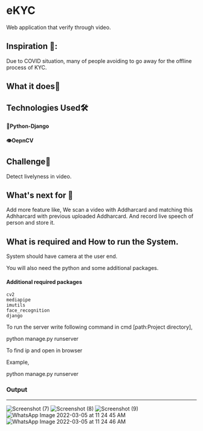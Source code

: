 # eKYC
Web application that verify through video.
## Inspiration 🧠:

Due to COVID situation, many of people avoiding to go away for the offline process of KYC.
## What it does🎯

## Technologies Used🛠

####  🐍Python-Django

#### 👁OepnCV

## Challenge🎢

Detect livelyness in video.


## What's next for 🎯

Add more feature like, We scan a video with Addharcard and matching this Adhharcard with previous uploaded Addharcard.
And record live speech of person and store it.  

## What is required and How to run the System.

System should have camera at the user end.

You will also need the python and some additional packages.

#### Additional required packages

    cv2
    mediapipe
    imutils
    face_recognition
    django


To run the server write following command in cmd [path:Project directory],

python manage.py runserver

To find ip and open in browser

Example,

python manage.py runserver

### Output


-------------------------------------------------------------------------------------------
![Screenshot (7)](https://user-images.githubusercontent.com/60062638/156870284-d826bbfa-79ab-49ae-af87-10ec72fc121b.png)
![Screenshot (8)](https://user-images.githubusercontent.com/60062638/156870292-33f5f1b7-d31a-4d01-ab6e-ff11cddad2ab.png)
![Screenshot (9)](https://user-images.githubusercontent.com/60062638/156870305-b20b5516-05ed-4742-99dc-0bab0bbcfbfd.png)
![WhatsApp Image 2022-03-05 at 11 24 45 AM](https://user-images.githubusercontent.com/60062638/156870371-91fbbad5-d61d-4149-b91e-004ca6b90be5.jpeg)
![WhatsApp Image 2022-03-05 at 11 24 46 AM](https://user-images.githubusercontent.com/60062638/156870373-b9d62154-88f7-439c-bbaf-046dd2239b7d.jpeg)
